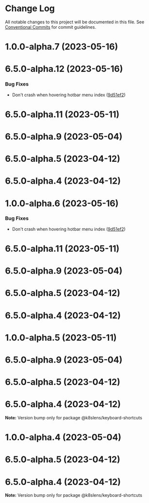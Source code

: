 # Change Log

All notable changes to this project will be documented in this file.
See [Conventional Commits](https://conventionalcommits.org) for commit guidelines.

# 1.0.0-alpha.7 (2023-05-16)



# 6.5.0-alpha.12 (2023-05-16)


### Bug Fixes

* Don't crash when hovering hotbar menu index ([9d51ef2](https://github.com/lensapp/lens/commit/9d51ef2aa69c6c9df0fd57281b25131a10efd27a))



# 6.5.0-alpha.11 (2023-05-11)



# 6.5.0-alpha.9 (2023-05-04)



# 6.5.0-alpha.5 (2023-04-12)



# 6.5.0-alpha.4 (2023-04-12)





# 1.0.0-alpha.6 (2023-05-16)


### Bug Fixes

* Don't crash when hovering hotbar menu index ([9d51ef2](https://github.com/lensapp/lens/commit/9d51ef2aa69c6c9df0fd57281b25131a10efd27a))



# 6.5.0-alpha.11 (2023-05-11)



# 6.5.0-alpha.9 (2023-05-04)



# 6.5.0-alpha.5 (2023-04-12)



# 6.5.0-alpha.4 (2023-04-12)





# 1.0.0-alpha.5 (2023-05-11)



# 6.5.0-alpha.9 (2023-05-04)



# 6.5.0-alpha.5 (2023-04-12)



# 6.5.0-alpha.4 (2023-04-12)

**Note:** Version bump only for package @k8slens/keyboard-shortcuts





# 1.0.0-alpha.4 (2023-05-04)



# 6.5.0-alpha.5 (2023-04-12)



# 6.5.0-alpha.4 (2023-04-12)

**Note:** Version bump only for package @k8slens/keyboard-shortcuts
